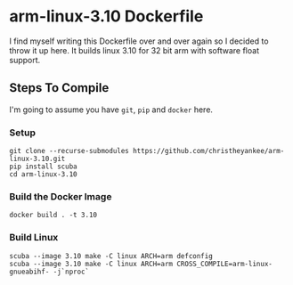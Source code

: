 # arm-linux-3.10 Dockerfile
I find myself writing this Dockerfile over and over again so I decided to throw it up here. It builds linux 3.10 for 32 bit arm with software float support.
## Steps To Compile
I'm going to assume you have `git`, `pip` and `docker` here.
### Setup
```
git clone --recurse-submodules https://github.com/christheyankee/arm-linux-3.10.git
pip install scuba
cd arm-linux-3.10
```
### Build the Docker Image
```
docker build . -t 3.10
```
### Build Linux
```
scuba --image 3.10 make -C linux ARCH=arm defconfig
scuba --image 3.10 make -C linux ARCH=arm CROSS_COMPILE=arm-linux-gnueabihf- -j`nproc`
```

